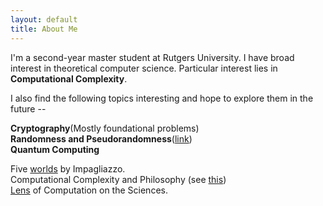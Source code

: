 ```yaml
---
layout: default
title: About Me
---
```


I'm a second-year master student at Rutgers University. I have broad interest in theoretical computer science. Particular interest lies in **Computational Complexity**.

I also find the following topics interesting and hope to explore them in the future --

**Cryptography**(Mostly foundational problems)  
**Randomness and Pseudorandomness**([link](http://www.math.ias.edu/~avi/BOOKS/Randomness_and_Pseudorandomness.pdf))  
**Quantum Computing**

Five [worlds](http://citeseerx.ist.psu.edu/viewdoc/download?doi=10.1.1.678.8930&rep=rep1&type=pdf) by Impagliazzo.  
Computational Complexity and Philosophy (see [this](https://www.scottaaronson.com/papers/philos.pdf))   
[Lens](https://www.ias.edu/ideas/2014/lens-of-computation-workshop) of Computation on the Sciences.

